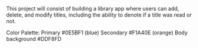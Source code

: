 This project will consist of building a library app where users can add, delete, and modify titles, including the ability to denote if a title was read or not.

Color Palette:
Primary #0E5BF1 (blue)
Secondary #F1A40E (orange)
Body background #DDF8FD

